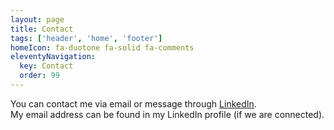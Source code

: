 ```yaml
---
layout: page
title: Contact
tags: ['header', 'home', 'footer']
homeIcon: fa-duotone fa-solid fa-comments
eleventyNavigation:
  key: Contact
  order: 99
---
```


You can contact me via email or message through [LinkedIn](https://www.linkedin.com/in/wjboogerd/).  
My email address can be found in my LinkedIn profile (if we are connected).
